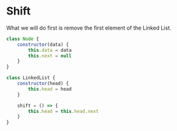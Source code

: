 # Shift 

What we will do first is remove the first element of the Linked List. 

```js 
class Node {
    constructor(data) {
        this.data = data
        this.next = null 
    }
}

class LinkedList {
    constructor(head) {
        this.head = head 
    }

    shift = () => {
        this.head = this.head.next 
    }
}
